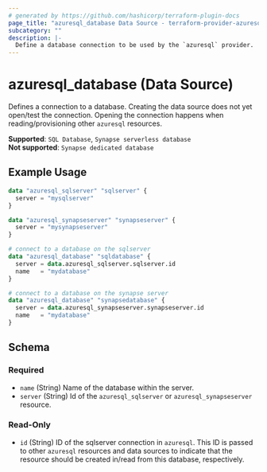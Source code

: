 ```yaml
---
# generated by https://github.com/hashicorp/terraform-plugin-docs
page_title: "azuresql_database Data Source - terraform-provider-azuresql"
subcategory: ""
description: |-
  Define a database connection to be used by the `azuresql` provider.
---
```


# azuresql_database (Data Source)

Defines a connection to a database. Creating the data source does not yet open/test the connection. Opening the connection happens when reading/provisioning other `azuresql` resources.

**Supported**: `SQL Database`, `Synapse serverless database` \
**Not supported**: `Synapse dedicated database`


## Example Usage

```terraform
data "azuresql_sqlserver" "sqlserver" {
  server = "mysqlserver"
}

data "azuresql_synapseserver" "synapseserver" {
  server = "mysynapseserver"
}

# connect to a database on the sqlserver
data "azuresql_database" "sqldatabase" {
  server = data.azuresql_sqlserver.sqlserver.id
  name   = "mydatabase"
}

# connect to a database on the synapse server
data "azuresql_database" "synapsedatabase" {
  server = data.azuresql_synapseserver.synapseserver.id
  name   = "mydatabase"
}
```

<!-- schema generated by tfplugindocs -->
## Schema

### Required

- `name` (String) Name of the database within the server.
- `server` (String) Id of the `azuresql_sqlserver` or `azuresql_synapseserver` resource.

### Read-Only

- `id` (String) ID of the sqlserver connection in `azuresql`. This ID is passed to other `azuresql` resources and data sources to indicate that the resource should be created in/read from this database, respectively.
